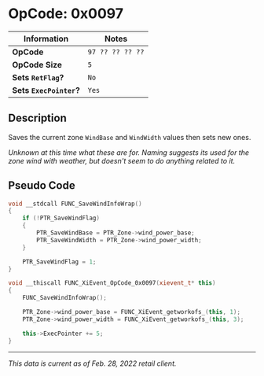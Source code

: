 # OpCode: 0x0097

| Information               | Notes |
|---                        |---    |
| **OpCode**                | `97 ?? ?? ?? ??` |
| **OpCode Size**           | `5`   |
| **Sets `RetFlag`?**       | `No`  |
| **Sets `ExecPointer`?**   | `Yes` |

## Description

Saves the current zone `WindBase` and `WindWidth` values then sets new ones. 

_Unknown at this time what these are for. Naming suggests its used for the zone wind with weather, but doesn't seem to do anything related to it._

## Pseudo Code

```cpp
void __stdcall FUNC_SaveWindInfoWrap()
{
    if (!PTR_SaveWindFlag)
    {
        PTR_SaveWindBase = PTR_Zone->wind_power_base;
        PTR_SaveWindWidth = PTR_Zone->wind_power_width;
    }

    PTR_SaveWindFlag = 1;
}

void __thiscall FUNC_XiEvent_OpCode_0x0097(xievent_t* this)
{
    FUNC_SaveWindInfoWrap();

    PTR_Zone->wind_power_base = FUNC_XiEvent_getworkofs_(this, 1);
    PTR_Zone->wind_power_width = FUNC_XiEvent_getworkofs_(this, 3);

    this->ExecPointer += 5;
}
```

---

_This data is current as of Feb. 28, 2022 retail client._